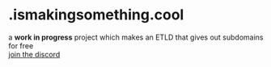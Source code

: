 # .ismakingsomething.cool
a **work in progress** project which makes an ETLD that gives out subdomains for free  
[join the discord](https://discord.gg/K2nBQa9zv4)
